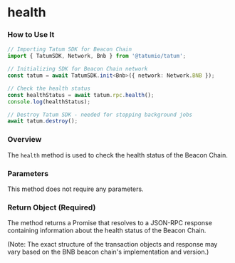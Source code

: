 # health

### How to Use It

```typescript
// Importing Tatum SDK for Beacon Chain
import { TatumSDK, Network, Bnb } from '@tatumio/tatum';

// Initializing SDK for Beacon Chain network
const tatum = await TatumSDK.init<Bnb>({ network: Network.BNB });

// Check the health status
const healthStatus = await tatum.rpc.health();
console.log(healthStatus);

// Destroy Tatum SDK - needed for stopping background jobs
await tatum.destroy();
```

### Overview

The `health` method is used to check the health status of the Beacon Chain.

### Parameters

This method does not require any parameters.

### Return Object (Required)

The method returns a Promise that resolves to a JSON-RPC response containing information about the health status of the Beacon Chain.

(Note: The exact structure of the transaction objects and response may vary based on the BNB beacon chain's implementation and version.)